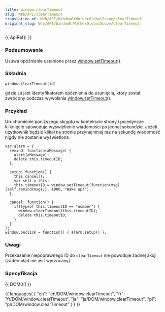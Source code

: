 ```yaml
---
title: window.clearTimeout
slug: Web/API/clearTimeout
translation_of: Web/API/WindowOrWorkerGlobalScope/clearTimeout
original_slug: Web/API/WindowOrWorkerGlobalScope/clearTimeout
---
```

{{ ApiRef() }}

### Podsumowanie

Usuwa opóźnienie ustanione przez [window.setTimeout()](/en/DOM/window.setTimeout "en/DOM/window.setTimeout").

### Składnia

    window.clearTimeout(id)

gdzie `id` jest identyfikatorem opóźnienia do usunięcia, który został zwrócony podczas wywołania [window.setTimeout()](/en/DOM/window.setTimeout "en/DOM/window.setTimeout").

### Przykład

Uruchomienie poniższego skryptu w kontekscie strony i pojedyncze kliknięcie spowoduje wyświetlenie wiadomości po jednej sekundzie. Jeżeli użytkownik będzie klikał na stronie przynajmniej raz na sekundę wiadomość nigdy nie zostanie wyświetlona.

    var alarm = {
      remind: function(aMessage) {
        alert(aMessage);
        delete this.timeoutID;
      },

      setup: function() {
        this.cancel();
        var self = this;
        this.timeoutID = window.setTimeout(function(msg) {self.remind(msg);}, 1000, "Wake up!");
      },

      cancel: function() {
        if(typeof this.timeoutID == "number") {
          window.clearTimeout(this.timeoutID);
          delete this.timeoutID;
        }
      }
    };
    window.onclick = function() { alarm.setup() };

### Uwagi

Przekazanie niepoprawnego ID do `clearTimeout` nie powoduje żadnej akcji (żaden błąd nie jest wyrzucany).

### Specyfikacja

{{ DOM0() }}

{{ languages( { "en": "en/DOM/window\.clearTimeout", "fr": "fr/DOM/window\.clearTimeout", "ja": "ja/DOM/window\.clearTimeout", "pl": "pl/DOM/window\.clearTimeout" } ) }}
